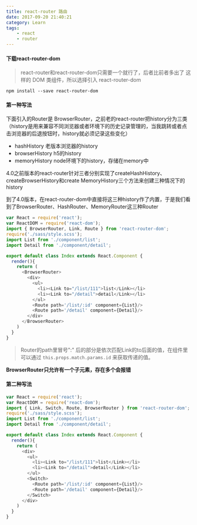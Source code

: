 ```yaml
---
title: react-router 路由
date: 2017-09-20 21:40:21
category: Learn
tags:
    - react
    - router
---
```


#### 下载react-router-dom

> react-router和react-router-dom只需要一个就行了，后者比前者多出了<Link> <BrowserRouter>这样的 DOM 类组件，所以选择引入 react-router-dom

```
npm install --save react-router-dom
```

#### 第一种写法

下面引入的Router是 BrowserRouter，之前老的react-router把history分为三类（history是用来兼容不同浏览器或者环境下的历史记录管理的，当我跳转或者点击浏览器的后退按钮时，history就必须记录这些变化）

* hashHistory 老版本浏览器的history
* browserHistory h5的history
* memoryHistory node环境下的history，存储在memory中

4.0之前版本的react-router针对三者分别实现了createHashHistory、createBrowserHistory和create MemoryHistory三个方法来创建三种情况下的history

到了4.0版本，在react-router-dom中直接将这三种history作了内置，于是我们看到了BrowserRouter、HashRouter、MemoryRouter这三种Router

```js
var React = require('react');
var ReactDOM = require('react-dom');
import { BrowserRouter, Link, Route } from 'react-router-dom';
require('./sass/style.scss');
import List from './component/list';
import Detail from './component/detail';

export default class Index extends React.Component {
  render(){
    return (
      <BrowserRouter>
        <div>
          <ul>
            <li><Link to="/list/111">list</Link></li>
            <li><Link to="/detail">detail</Link></li>
          </ul>
          <Route path='/list/:id' component={List}/>
          <Route path='/detail' component={Detail}/>
        </div>
      </BrowserRouter>
    )
  }
}
```

> Router的path里冒号":" 后的部分是依次匹配Link的to后面的值，在组件里可以通过 `this.props.match.params.id` 来获取传递的值。

**BrowserRouter只允许有一个子元素，存在多个会报错**

#### 第二种写法

```js
var React = require('react');
var ReactDOM = require('react-dom');
import { Link, Switch, Route, BrowserRouter } from 'react-router-dom';
require('./sass/style.scss');
import List from './component/list';
import Detail from './component/detail';

export default class Index extends React.Component {
  render(){
    return (
      <div>
        <ul>
          <li><Link to="/list/111">list</Link></li>
          <li><Link to="/detail">detail</Link></li>
        </ul>
        <Switch>
          <Route path='/list/:id' component={List}/>
          <Route path='/detail' component={Detail}/>
        </Switch>
      </div>
    )
  }
}
```


